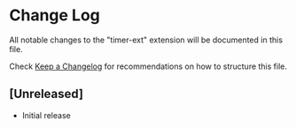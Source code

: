 # Change Log
All notable changes to the "timer-ext" extension will be documented in this file.

Check [Keep a Changelog](http://keepachangelog.com/) for recommendations on how to structure this file.

## [Unreleased]
- Initial release